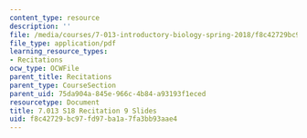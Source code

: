 ```yaml
---
content_type: resource
description: ''
file: /media/courses/7-013-introductory-biology-spring-2018/f8c42729bc97fd97ba1a7fa3bb93aae4_MIT7_013s18Rec9_slides.pdf
file_type: application/pdf
learning_resource_types:
- Recitations
ocw_type: OCWFile
parent_title: Recitations
parent_type: CourseSection
parent_uid: 75da904a-845e-966c-4b84-a93193f1eced
resourcetype: Document
title: 7.013 S18 Recitation 9 Slides
uid: f8c42729-bc97-fd97-ba1a-7fa3bb93aae4
---
```

